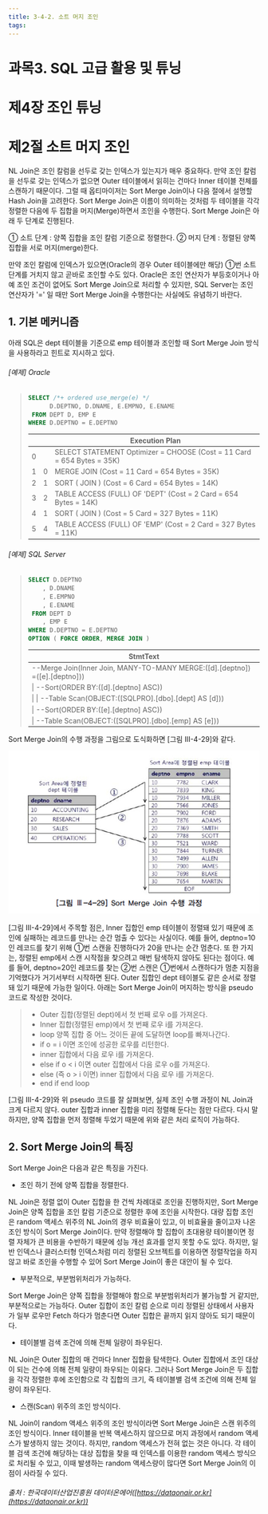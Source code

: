 ```yaml
---
title: 3-4-2. 소트 머지 조인
tags: 
---
```


# 과목3. SQL 고급 활용 및 튜닝
# 제4장 조인 튜닝
# 제2절 소트 머지 조인

NL Join은 조인 칼럼을 선두로 갖는 인덱스가 있는지가 매우 중요하다. 만약 조인 칼럼을 선두로 갖는 인덱스가 없으면 Outer 테이블에서 읽히는 건마다 Inner 테이블 전체를 스캔하기 때문이다. 그럴 때 옵티마이저는 Sort Merge Join이나 다음 절에서 설명할 Hash Join을 고려한다. Sort Merge Join은 이름이 의미하는 것처럼 두 테이블을 각각 정렬한 다음에 두 집합을 머지(Merge)하면서 조인을 수행한다. Sort Merge Join은 아래 두 단계로 진행된다.<br>

① 소트 단계 : 양쪽 집합을 조인 칼럼 기준으로 정렬한다. ② 머지 단계 : 정렬된 양쪽 집합을 서로 머지(merge)한다.<br>

만약 조인 칼럼에 인덱스가 있으면(Oracle의 경우 Outer 테이블에만 해당) ①번 소트 단계를 거치지 않고 곧바로 조인할 수도 있다. Oracle은 조인 연산자가 부등호이거나 아예 조인 조건이 없어도 Sort Merge Join으로 처리할 수 있지만, SQL Server는 조인 연산자가 '=' 일 때만 Sort Merge Join을 수행한다는 사실에도 유념하기 바란다.

## 1. 기본 메커니즘

아래 SQL은 dept 테이블을 기준으로 emp 테이블과 조인할 때 Sort Merge Join 방식을 사용하라고 힌트로 지시하고 있다.

###### [예제] Oracle

>```sql
>SELECT /*+ ordered use_merge(e) */
>       D.DEPTNO, D.DNAME, E.EMPNO, E.ENAME
>  FROM DEPT D, EMP E
> WHERE D.DEPTNO = E.DEPTNO 
>```
>
>|   |   |                            Execution Plan                            |
>|--:|--:|----------------------------------------------------------------------|
>|  0|   |SELECT STATEMENT Optimizer = CHOOSE (Cost = 11 Card = 654 Bytes = 35K)|
>|  1|  0|MERGE JOIN (Cost = 11 Card = 654 Bytes = 35K)                         |
>|  2|  1|SORT ( JOIN ) (Cost = 6 Card = 654 Bytes = 14K)                       |
>|  3|  2|TABLE ACCESS (FULL) OF 'DEPT' (Cost = 2 Card = 654 Bytes = 14K)       |
>|  4|  1|SORT ( JOIN ) (Cost = 5 Card = 327 Bytes = 11K)                       |
>|  5|  4|TABLE ACCESS (FULL) OF 'EMP' (Cost = 2 Card = 327 Bytes = 11K)        |
>

###### [예제] SQL Server

>```sql
>SELECT D.DEPTNO
>     , D.DNAME
>     , E.EMPNO
>     , E.ENAME
>  FROM DEPT D
>     , EMP E
> WHERE D.DEPTNO = E.DEPTNO
>OPTION ( FORCE ORDER, MERGE JOIN ) 
>```
>
>|                                 StmtText                                  |
>|---------------------------------------------------------------------------|
>|--Merge Join(Inner Join, MANY-TO-MANY MERGE:([d].[deptno]) =([e].[deptno]))|
>| \| --Sort(ORDER BY:([d].[deptno] ASC))                                      |
>| \| \| --Table Scan(OBJECT:([SQLPRO].[dbo].[dept] AS [d]))                     |
>| \| --Sort(ORDER BY:([e].[deptno] ASC))                                      |
>| \| --Table Scan(OBJECT:([SQLPRO].[dbo].[emp] AS [e]))                       |
>

Sort Merge Join의 수행 과정을 그림으로 도식화하면 [그림 Ⅲ-4-29]와 같다.<br>

![그림](/images_files/SQL_360.jpg)

[그림 Ⅲ-4-29]에서 주목할 점은, Inner 집합인 emp 테이블이 정렬돼 있기 때문에 조인에 실패하는 레코드를 만나는 순간 멈출 수 있다는 사실이다. 예를 들어, deptno=10인 레코드를 찾기 위해 ①번 스캔을 진행하다가 20을 만나는 순간 멈춘다. 또 한 가지는, 정렬된 emp에서 스캔 시작점을 찾으려고 매번 탐색하지 않아도 된다는 점이다. 예를 들어, deptno=20인 레코드를 찾는 ②번 스캔은 ①번에서 스캔하다가 멈춘 지점을 기억했다가 거기서부터 시작하면 된다. Outer 집합인 dept 테이블도 같은 순서로 정렬돼 있기 때문에 가능한 일이다. 아래는 Sort Merge Join이 머지하는 방식을 pseudo 코드로 작성한 것이다.

> * Outer 집합(정렬된 dept)에서 첫 번째 로우 o를 가져온다.
> * Inner 집합(정렬된 emp)에서 첫 번째 로우 i를 가져온다.
> * loop 양쪽 집합 중 어느 것이든 끝에 도달하면 loop를 빠져나간다.
> * if o = i 이면 조인에 성공한 로우를 리턴한다.
> * inner 집합에서 다음 로우 i를 가져온다.
> * else if o < i 이면 outer 집합에서 다음 로우 o를 가져온다.
> * else (즉 o > i 이면) inner 집합에서 다음 로우 i를 가져온다.
> * end if end loop<br>

[그림 Ⅲ-4-29]와 위 pseudo 코드를 잘 살펴보면, 실제 조인 수행 과정이 NL Join과 크게 다르지 않다. outer 집합과 inner 집합을 미리 정렬해 둔다는 점만 다르다. 다시 말하지만, 양쪽 집합을 먼저 정렬해 두었기 때문에 위와 같은 처리 로직이 가능하다.

## 2. Sort Merge Join의 특징

Sort Merge Join은 다음과 같은 특징을 가진다.<br>

* 조인 하기 전에 양쪽 집합을 정렬한다.<br>

NL Join은 정렬 없이 Outer 집합을 한 건씩 차례대로 조인을 진행하지만, Sort Merge Join은 양쪽 집합을 조인 칼럼 기준으로 정렬한 후에 조인을 시작한다. 대량 집합 조인은 random 액세스 위주의 NL Join의 경우 비효율이 있고, 이 비효율을 줄이고자 나온 조인 방식이 Sort Merge Join이다. 만약 정렬해야 할 집합이 초대용량 테이블이면 정렬 자체가 큰 비용을 수반하기 때문에 성능 개선 효과를 얻지 못할 수도 있다. 하지만, 일반 인덱스나 클러스터형 인덱스처럼 미리 정렬된 오브젝트를 이용하면 정렬작업을 하지 않고 바로 조인을 수행할 수 있어 Sort Merge Join이 좋은 대안이 될 수 있다.<br>

* 부분적으로, 부분범위처리가 가능하다.<br>

Sort Merge Join은 양쪽 집합을 정렬해야 함으로 부분범위처리가 불가능할 거 같지만, 부분적으로는 가능하다. Outer 집합이 조인 칼럼 순으로 미리 정렬된 상태에서 사용자가 일부 로우만 Fetch 하다가 멈춘다면 Outer 집합은 끝까지 읽지 않아도 되기 때문이다.<br>

* 테이블별 검색 조건에 의해 전체 일량이 좌우된다.<br>

NL Join은 Outer 집합의 매 건마다 Inner 집합을 탐색한다. Outer 집합에서 조인 대상이 되는 건수에 의해 전체 일량이 좌우되는 이유다. 그러나 Sort Merge Join은 두 집합을 각각 정렬한 후에 조인함으로 각 집합의 크기, 즉 테이블별 검색 조건에 의해 전체 일량이 좌우된다.<br>

* 스캔(Scan) 위주의 조인 방식이다.<br>

NL Join이 random 액세스 위주의 조인 방식이라면 Sort Merge Join은 스캔 위주의 조인 방식이다. Inner 테이블을 반복 액세스하지 않으므로 머지 과정에서 random 액세스가 발생하지 않는 것이다. 하지만, random 액세스가 전혀 없는 것은 아니다. 각 테이블 검색 조건에 해당하는 대상 집합을 찾을 때 인덱스를 이용한 random 액세스 방식으로 처리될 수 있고, 이때 발생하는 random 액세스량이 많다면 Sort Merge Join의 이점이 사라질 수 있다.<br>



###### 출처 : 한국데이터산업진흥원 데이터온에어([https://dataonair.or.kr](https://dataonair.or.kr))
